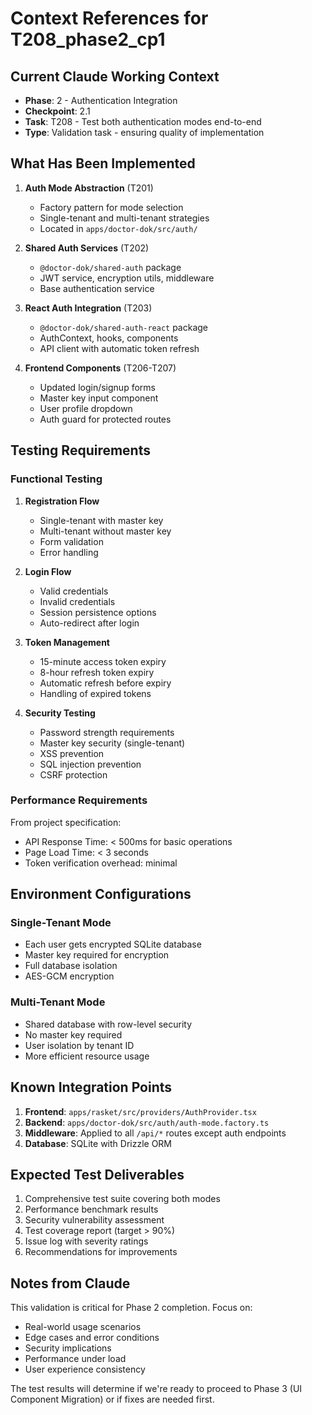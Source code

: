# Context References for T208_phase2_cp1

## Current Claude Working Context
- **Phase**: 2 - Authentication Integration
- **Checkpoint**: 2.1
- **Task**: T208 - Test both authentication modes end-to-end
- **Type**: Validation task - ensuring quality of implementation

## What Has Been Implemented
1. **Auth Mode Abstraction** (T201)
   - Factory pattern for mode selection
   - Single-tenant and multi-tenant strategies
   - Located in `apps/doctor-dok/src/auth/`

2. **Shared Auth Services** (T202)
   - `@doctor-dok/shared-auth` package
   - JWT service, encryption utils, middleware
   - Base authentication service

3. **React Auth Integration** (T203)
   - `@doctor-dok/shared-auth-react` package
   - AuthContext, hooks, components
   - API client with automatic token refresh

4. **Frontend Components** (T206-T207)
   - Updated login/signup forms
   - Master key input component
   - User profile dropdown
   - Auth guard for protected routes

## Testing Requirements
### Functional Testing
1. **Registration Flow**
   - Single-tenant with master key
   - Multi-tenant without master key
   - Form validation
   - Error handling

2. **Login Flow**
   - Valid credentials
   - Invalid credentials
   - Session persistence options
   - Auto-redirect after login

3. **Token Management**
   - 15-minute access token expiry
   - 8-hour refresh token expiry
   - Automatic refresh before expiry
   - Handling of expired tokens

4. **Security Testing**
   - Password strength requirements
   - Master key security (single-tenant)
   - XSS prevention
   - SQL injection prevention
   - CSRF protection

### Performance Requirements
From project specification:
- API Response Time: < 500ms for basic operations
- Page Load Time: < 3 seconds
- Token verification overhead: minimal

## Environment Configurations

### Single-Tenant Mode
- Each user gets encrypted SQLite database
- Master key required for encryption
- Full database isolation
- AES-GCM encryption

### Multi-Tenant Mode
- Shared database with row-level security
- No master key required
- User isolation by tenant ID
- More efficient resource usage

## Known Integration Points
1. **Frontend**: `apps/rasket/src/providers/AuthProvider.tsx`
2. **Backend**: `apps/doctor-dok/src/auth/auth-mode.factory.ts`
3. **Middleware**: Applied to all `/api/*` routes except auth endpoints
4. **Database**: SQLite with Drizzle ORM

## Expected Test Deliverables
1. Comprehensive test suite covering both modes
2. Performance benchmark results
3. Security vulnerability assessment
4. Test coverage report (target > 90%)
5. Issue log with severity ratings
6. Recommendations for improvements

## Notes from Claude
This validation is critical for Phase 2 completion. Focus on:
- Real-world usage scenarios
- Edge cases and error conditions
- Security implications
- Performance under load
- User experience consistency

The test results will determine if we're ready to proceed to Phase 3 (UI Component Migration) or if fixes are needed first.